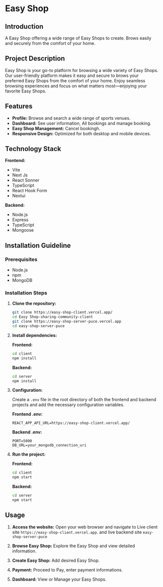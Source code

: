 # Easy Shop

## Introduction

A Easy Shop offering a wide range of Easy Shops to create. Brows easily and securely from the comfort of your home.

## Project Description

Easy Shop is your go-to platform for browsing a wide variety of Easy Shops. Our user-friendly platform makes it easy and secure to brows your preferred Easy Shops from the comfort of your home. Enjoy seamless browsing experiences and focus on what matters most—enjoying your favorite Easy Shops.

## Features

- **Profile:** Browse and search a wide range of sports venues.
- **Dashboard:** See user information, All bookings and manage booking.
- **Easy Shop Management:** Cancel bookingh.
- **Responsive Design:** Optimized for both desktop and mobile devices.

## Technology Stack

**Frontend:**

- Vite
- Next Js
- React Sonner
- TypeScript
- React Hook Form
- Nextui

**Backend:**

- Node.js
- Express
- TypeScript
- Mongoose

## Installation Guideline

### Prerequisites

- Node.js
- npm
- MongoDB

### Installation Steps

1. **Clone the repository:**

   ```bash
   git clone https://easy-shop-client.vercel.app/
   cd Easy Shop-sharing-community-client
   git clone https://easy-shop-server-puce.vercel.app
   cd easy-shop-server-puce
   ```

2. **Install dependencies:**

   **Frontend:**

   ```bash
   cd client
   npm install
   ```

   **Backend:**

   ```bash
   cd server
   npm install
   ```

3. **Configuration:**

   Create a `.env` file in the root directory of both the frontend and backend projects and add the necessary configuration variables.

   **Frontend .env:**

   ```env
   REACT_APP_API_URL=https://easy-shop-client.vercel.app/
   ```

   **Backend .env:**

   ```env
   PORT=5000
   DB_URL=your_mongodb_connection_uri
   ```

4. **Run the project:**

   **Frontend:**

   ```bash
   cd client
   npm start
   ```

   **Backend:**

   ```bash
   cd server
   npm start
   ```

## Usage

1. **Access the website:**
   Open your web browser and navigate to Live client site `https://easy-shop-client.vercel.app`. and live backend site `easy-shop-server-puce`

2. **Browse Easy Shop:**
   Explore the Easy Shop and view detailed information.

3. **Create Easy Shop:**
   Add desired Easy Shop.

4. **Payment:**
   Proceed to Pay, enter payment informations.

5. **Dashboard:**
   View or Manage your Easy Shops.
